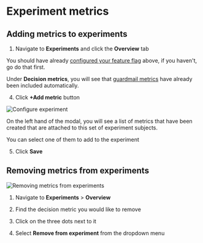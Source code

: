 # Experiment metrics

## Adding metrics to experiments

1. Navigate to **Experiments** and click the **Overview** tab

You should have already [configured your feature flag](/experiment-analysis/creating-experiments) above, if you haven't, go do that first.

Under **Decision metrics**, you will see that [guardmail metrics](/data-management/metrics/guardrails) have already been included automatically.

4. Click **+Add metric** button

![Configure experiment](/img/building-experiments/add-metric.png)

On the left hand of the modal, you will see a list of metrics that have been created that are attached to this set of experiment subjects.

You can select one of them to add to the experiment

5. Click **Save**

## Removing metrics from experiments

![Removing metrics from experiments](/img/building-experiments/remove-metric-from-experiment.gif)

1. Navigate to **Experiments** > **Overview**

2. Find the decision metric you would like to remove

3. Click on the three dots next to it

4. Select **Remove from experiment** from the dropdown menu
